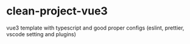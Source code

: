 # clean-project-vue3

vue3 template with typescript and good proper configs (eslint, prettier, vscode setting and plugins)
